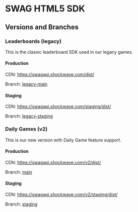 # SWAG HTML5 SDK

## Versions and Branches

### Leaderboards (legacy) 

This is the classic leaderboard SDK used in our legacy games.

#### Production
CDN: https://swagapi.shockwave.com/dist/

Branch: [legacy-main](https://github.com/TeachMeInc/SWAG-SDK/tree/legacy-main)

#### Staging
CDN: https://swagapi.shockwave.com/staging/dist/

Branch: [legacy-staging](https://github.com/TeachMeInc/SWAG-SDK/tree/legacy-staging)

### Daily Games (v2)

This is our new version with Daily Game feature support.

#### Production
CDN: https://swagapi.shockwave.com/v2/dist/

Branch: [main](https://github.com/TeachMeInc/SWAG-SDK)

#### Staging
CDN: https://swagapi.shockwave.com/v2/staging/dist/

Branch: [staging](https://github.com/TeachMeInc/SWAG-SDK/tree/staging)
